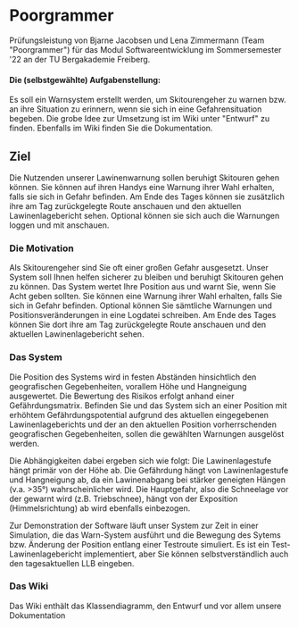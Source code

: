 # Poorgrammer
Prüfungsleistung von Bjarne Jacobsen und Lena Zimmermann (Team "Poorgrammer") für das Modul Softwareentwicklung im Sommersemester '22 an der TU Bergakademie Freiberg.

#### Die (selbstgewählte) Aufgabenstellung:
Es soll ein Warnsystem erstellt werden, um Skitourengeher zu warnen bzw. an ihre Situation zu erinnern, wenn sie sich in eine Gefahrensituation begeben.
Die grobe Idee zur Umsetzung ist im Wiki unter "Entwurf" zu finden. Ebenfalls im Wiki finden Sie die Dokumentation. 

## Ziel
Die Nutzenden unserer Lawinenwarnung sollen beruhigt Skitouren gehen können. Sie können auf ihren Handys eine Warnung ihrer Wahl erhalten, falls sie sich in Gefahr befinden. Am Ende des Tages können sie zusätzlich ihre am Tag zurückgelegte Route anschauen und den aktuellen Lawinenlagebericht sehen. Optional können sie sich auch die Warnungen loggen und mit anschauen.

### Die Motivation
Als Skitourengeher sind Sie oft einer großen Gefahr ausgesetzt. Unser System soll Ihnen helfen sicherer zu bleiben und beruhigt Skitouren gehen zu können. Das System wertet Ihre Position aus und warnt Sie, wenn Sie Acht geben sollten. Sie können eine Warnung ihrer Wahl erhalten, falls Sie sich in Gefahr befinden. Optional können Sie sämtliche Warnungen und Positionsveränderungen in eine Logdatei schreiben. Am Ende des Tages können Sie dort ihre am Tag zurückgelegte Route anschauen und den aktuellen Lawinenlagebericht sehen.

### Das System
Die Position des Systems wird in festen Abständen hinsichtlich den geografischen Gegebenheiten, vorallem Höhe und Hangneigung ausgewertet. Die Bewertung des Risikos erfolgt anhand einer Gefährdungsmatrix. Befinden Sie und das System sich an einer Position mit erhöhtem Gefährdungspotential aufgrund des aktuellen eingegebenen Lawinenlageberichts und der an den aktuellen Position vorherrschenden geografischen Gegebenheiten, sollen die gewählten Warnungen ausgelöst werden.

Die Abhängigkeiten dabei ergeben sich wie folgt: Die Lawinenlagestufe hängt primär von der Höhe ab. Die Gefährdung hängt von Lawinenlagestufe und Hangneigung ab, da ein Lawinenabgang bei stärker geneigten Hängen (v.a. >35°) wahrscheinlicher wird. Die Hauptgefahr, also die Schneelage vor der gewarnt wird (z.B. Triebschnee), hängt von der Exposition (Himmelsrichtung) ab wird ebenfalls einbezogen.

Zur Demonstration der Software läuft unser System zur Zeit in einer Simulation, die das Warn-System ausführt und die Bewegung des Sytems bzw. Änderung der Position entlang einer Testroute simuliert. Es ist ein Test-Lawinenlagebericht implementiert, aber Sie können selbstverständlich auch den tagesaktuellen LLB eingeben.

### Das Wiki
Das Wiki enthält das Klassendiagramm, den Entwurf und vor allem unsere Dokumentation

